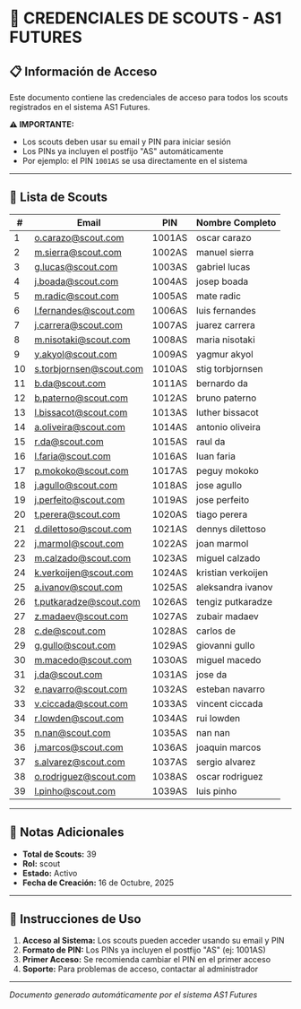 # 🔐 CREDENCIALES DE SCOUTS - AS1 FUTURES

## 📋 Información de Acceso

Este documento contiene las credenciales de acceso para todos los scouts registrados en el sistema AS1 Futures.

**⚠️ IMPORTANTE:** 
- Los scouts deben usar su email y PIN para iniciar sesión
- Los PINs ya incluyen el postfijo "AS" automáticamente
- Por ejemplo: el PIN `1001AS` se usa directamente en el sistema

---

## 👥 Lista de Scouts

| # | Email | PIN | Nombre Completo |
|---|-------|-----|-----------------|
| 1 | o.carazo@scout.com | 1001AS | oscar carazo |
| 2 | m.sierra@scout.com | 1002AS | manuel sierra |
| 3 | g.lucas@scout.com | 1003AS | gabriel lucas |
| 4 | j.boada@scout.com | 1004AS | josep boada |
| 5 | m.radic@scout.com | 1005AS | mate radic |
| 6 | l.fernandes@scout.com | 1006AS | luis fernandes |
| 7 | j.carrera@scout.com | 1007AS | juarez carrera |
| 8 | m.nisotaki@scout.com | 1008AS | maria nisotaki |
| 9 | y.akyol@scout.com | 1009AS | yagmur akyol |
| 10 | s.torbjornsen@scout.com | 1010AS | stig torbjornsen |
| 11 | b.da@scout.com | 1011AS | bernardo da |
| 12 | b.paterno@scout.com | 1012AS | bruno paterno |
| 13 | l.bissacot@scout.com | 1013AS | luther bissacot |
| 14 | a.oliveira@scout.com | 1014AS | antonio oliveira |
| 15 | r.da@scout.com | 1015AS | raul da |
| 16 | l.faria@scout.com | 1016AS | luan faria |
| 17 | p.mokoko@scout.com | 1017AS | peguy mokoko |
| 18 | j.agullo@scout.com | 1018AS | jose agullo |
| 19 | j.perfeito@scout.com | 1019AS | jose perfeito |
| 20 | t.perera@scout.com | 1020AS | tiago perera |
| 21 | d.dilettoso@scout.com | 1021AS | dennys dilettoso |
| 22 | j.marmol@scout.com | 1022AS | joan marmol |
| 23 | m.calzado@scout.com | 1023AS | miguel calzado |
| 24 | k.verkoijen@scout.com | 1024AS | kristian verkoijen |
| 25 | a.ivanov@scout.com | 1025AS | aleksandra ivanov |
| 26 | t.putkaradze@scout.com | 1026AS | tengiz putkaradze |
| 27 | z.madaev@scout.com | 1027AS | zubair madaev |
| 28 | c.de@scout.com | 1028AS | carlos de |
| 29 | g.gullo@scout.com | 1029AS | giovanni gullo |
| 30 | m.macedo@scout.com | 1030AS | miguel macedo |
| 31 | j.da@scout.com | 1031AS | jose da |
| 32 | e.navarro@scout.com | 1032AS | esteban navarro |
| 33 | v.ciccada@scout.com | 1033AS | vincent ciccada |
| 34 | r.lowden@scout.com | 1034AS | rui lowden |
| 35 | n.nan@scout.com | 1035AS | nan nan |
| 36 | j.marcos@scout.com | 1036AS | joaquin marcos |
| 37 | s.alvarez@scout.com | 1037AS | sergio alvarez |
| 38 | o.rodriguez@scout.com | 1038AS | oscar rodriguez |
| 39 | l.pinho@scout.com | 1039AS | luis pinho |

---

## 📝 Notas Adicionales

- **Total de Scouts:** 39
- **Rol:** scout
- **Estado:** Activo
- **Fecha de Creación:** 16 de Octubre, 2025

---

## 🔧 Instrucciones de Uso

1. **Acceso al Sistema:** Los scouts pueden acceder usando su email y PIN
2. **Formato de PIN:** Los PINs ya incluyen el postfijo "AS" (ej: 1001AS)
3. **Primer Acceso:** Se recomienda cambiar el PIN en el primer acceso
4. **Soporte:** Para problemas de acceso, contactar al administrador

---

*Documento generado automáticamente por el sistema AS1 Futures*